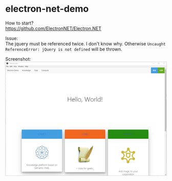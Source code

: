 # electron-net-demo

How to start?  
https://github.com/ElectronNET/Electron.NET

Issue:  
The jquery must be referenced twice. I don't know why. Otherwise `Uncaught ReferenceError: jQuery is not defined` will be thrown.

Screenshot:  
![](https://github.com/taurenshaman/electron-net-demo/raw/master/screenshots/20190726.png)
